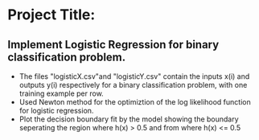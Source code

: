 # Project Title:

## Implement Logistic Regression for binary classification problem.

* The files "logisticX.csv"and "logisticY.csv" contain the inputs x(i) and outputs y(i) respectively for a binary classification problem, with one training example per row.
* Used Newton method for the optimiztion of the log likelihood function for logistic regression.
* Plot the decision boundary fit by the model showing the boundary seperating the region where h(x) > 0.5 and from where h(x) <= 0.5
